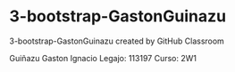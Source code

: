 # 3-bootstrap-GastonGuinazu
3-bootstrap-GastonGuinazu created by GitHub Classroom

Guiñazu Gaston Ignacio
Legajo: 113197
Curso: 2W1
